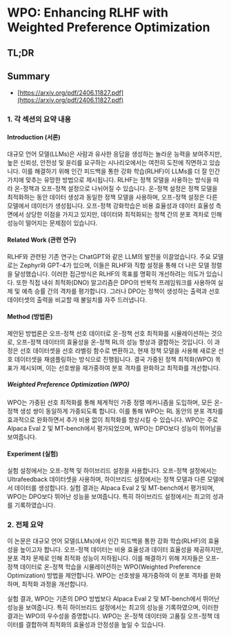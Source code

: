 # WPO: Enhancing RLHF with Weighted Preference Optimization
## TL;DR
## Summary
- [https://arxiv.org/pdf/2406.11827.pdf](https://arxiv.org/pdf/2406.11827.pdf)

### 1. 각 섹션의 요약 내용

#### Introduction (서론)
대규모 언어 모델(LLMs)은 사람과 유사한 응답을 생성하는 놀라운 능력을 보여주지만, 높은 신뢰성, 안전성 및 윤리를 요구하는 시나리오에서는 여전히 도전에 직면하고 있습니다. 이를 해결하기 위해 인간 피드백을 통한 강화 학습(RLHF)이 LLMs를 더 잘 인간 가치에 맞추는 유망한 방법으로 제시됩니다. RLHF는 정책 모델을 사용하는 방식을 따라 온-정책과 오프-정책 설정으로 나뉘어질 수 있습니다. 온-정책 설정은 정책 모델을 최적화하는 동안 데이터 생성과 동일한 정책 모델을 사용하며, 오프-정책 설정은 다른 모델에서 데이터가 생성됩니다. 오프-정책 강화학습은 비용 효율성과 데이터 효율성 측면에서 상당한 이점을 가지고 있지만, 데이터와 최적화되는 정책 간의 분포 격차로 인해 성능이 떨어지는 문제점이 있습니다.

#### Related Work (관련 연구)
RLHF와 관련된 기존 연구는 ChatGPT와 같은 LLM의 발전을 이끌었습니다. 주요 모델로는 Zephyr와 GPT-4가 있으며, 이들은 RLHF와 직합 설정을 통해 더 나은 모델 정렬을 달성했습니다. 이러한 접근방식은 RLHF의 목표를 명확히 개선하려는 의도가 있습니다. 또한 직접 내쉬 최적화(DNO) 알고리즘은 DPO의 반복적 프레임워크를 사용하여 실제 및 예측 승률 간의 격차를 평가합니다. 그러나 DPO는 정책이 생성하는 출력과 선호 데이터셋의 출력을 비교할 때 불일치를 자주 드러냅니다.

#### Method (방법론)
제안된 방법론은 오프-정책 선호 데이터로 온-정책 선호 최적화를 시뮬레이션하는 것으로, 오프-정책 데이터의 효율성을 온-정책 RL의 성능 향상과 결합하는 것입니다. 이 과정은 선호 데이터셋을 선호 라벨링 함수로 변환하고, 현재 정책 모델을 사용해 새로운 선호 데이터셋을 재샘플링하는 방식으로 진행됩니다. 결국 가중된 정책 최적화(WPO) 목표가 제시되며, 이는 선호쌍을 재가중하여 분포 격차를 완화하고 최적화를 개선합니다.

##### Weighted Preference Optimization (WPO)
WPO는 가중된 선호 최적화를 통해 체계적인 가중 정렬 메커니즘을 도입하며, 모든 온-정책 생성 쌍이 동일하게 가중되도록 합니다. 이를 통해 WPO는 RL 동안의 분포 격차를 효과적으로 완화하면서 추가 비용 없이 최적화를 향상시킬 수 있습니다. WPO는 주로 Alpaca Eval 2 및 MT-bench에서 평가되었으며, WPO는 DPO보다 성능이 뛰어남을 보여줍니다.

#### Experiment (실험)
실험 설정에서는 오프-정책 및 하이브리드 설정을 사용합니다. 오프-정책 설정에서는 Ultrafeedback 데이터셋을 사용하며, 하이브리드 설정에서는 정책 모델과 다른 모델에서 데이터를 생성합니다. 실험 결과는 Alpaca Eval 2 및 MT-bench에서 평가되며, WPO는 DPO보다 뛰어난 성능을 보여줍니다. 특히 하이브리드 설정에서는 최고의 성과를 기록하였습니다.

### 2. 전체 요약

이 논문은 대규모 언어 모델(LLMs)에서 인간 피드백을 통한 강화 학습(RLHF)의 효율성을 높이고자 합니다. 오프-정책 데이터는 비용 효율성과 데이터 효율성을 제공하지만, 분포 격차 문제로 인해 최적화 성능이 저하됩니다. 이를 해결하기 위해 저자들은 오프-정책 데이터로 온-정책 학습을 시뮬레이션하는 WPO(Weighted Preference Optimization) 방법을 제안합니다. WPO는 선호쌍을 재가중하여 이 분포 격차를 완화하며, 최적화 과정을 개선합니다.

실험 결과, WPO는 기존의 DPO 방법보다 Alpaca Eval 2 및 MT-bench에서 뛰어난 성능을 보여줍니다. 특히 하이브리드 설정에서는 최고의 성능을 기록하였으며, 이러한 결과는 WPO의 우수성을 증명합니다. WPO는 온-정책 데이터와 고품질 오프-정책 데이터를 결합하여 최적화의 효율성과 안정성을 높일 수 있습니다.